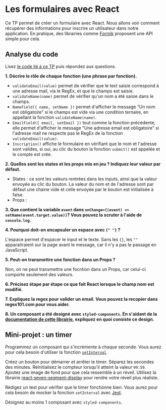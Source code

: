 # Les formulaires avec React

Ce TP permet de créer un formulaire avec React. Nous allons voir comment récupérer des informations pour inscrire un utilisateur dans notre application.
En pratique, des librairies comme [Formik](https://formik.org/) proposent une API simple pour cela. 

## Analyse du code

Lisez [le code lié à ce TP](https://codesandbox.io/s/tp-react-form-itrhu?file=/src/index.js) puis répondez aux questions.

**1. Décrire le rôle de chaque fonction (une phrase par fonction).**  

- `validateEmail(value)` permet de vérifier que le text saisie correspond à une adresse mail, via le RegEx, et que le champs est saisie.
- `validateName(name)` permet de vérifier qu'un nom a été saisie dans le champs.
- `NameField({ name, setName })` permet d'afficher le message "Un nom est obligatoire" si le champs est vide via une condition ternaire, en appellant la fonction `validateName(name)`.  
- `EmailField({ email, setEmail })` tout comme la fonction précédente, elle permet d'afficher le message "Une adresse email est obligatoire" si l'adresse mail ne respecte pas le RegEx de la fonction `validateEmail(value)`.  
- `Inscription()` affiche le formulaire en vérifiant que le nom et l'adresse sont valides, si oui, au clic du bouton la fonction `submit()` est appelée et le compte est crée.

**2. Quelles sont les states et les props mis en jeu ? Indiquez leur valeur par défaut.**  

- States : ce sont les valeurs rentrées dans les inputs, ainsi que la valeur envoyée au clic du bouton. La valeur du nom et de l'adresse sont par défaut une chaine vide et celle envoyée par le bouton est initialisée à false.  
- Props :

**3. Que contient la variable `event` dans `onChange={(event) => setName(event.target.value)}`? Vous pouvez la scruter à l'aide de `console.log`.**

**4. Pourquoi doit-on encapsuler un espace avec `{" "}` ?**  

L'espace permet d'espacer le input et le texte. Sans les `{}`, les `""` apparaitraient sur la page avant le message, car il n'y a pas le passage en JavaScript. 

**5. Peut-on transmettre une fonction dans un Props ?**  

Non, on ne peut transmettre une focntion dans un Props, car celui-ci comporte seulement des valeurs.

**6. Précisez étape par étape ce que fait React lorsque le champ nom est modifié.**

**7. Expliquez la regex pour valider un email. Vous pouvez la recopier dans regex101.com pour vous aider.**

**8. Un composant a été designé avec `styled-components`. En s'aidant de la [documentation de cette librairie](https://styled-components.com/docs/basics#getting-started), expliquez en quoi consiste ce design.**

## Mini-projet : un timer

Programmez un composant qui s'incrémente à chaque seconde. Vous aurez pour cela besoin d'utiliser la fonction [`setInterval`](https://www.w3schools.com/jsref/met_win_setinterval.asp). 

Créez un bouton pour démarrer et arrêter le timer. Séparez les secondes des minutes. Réinitialisez le compteur lorsqu'il atteint la valeur `99:59`. Ajoutez une image de fond pour que cela ressemble à un réveil. Utilisez la librairie [react-seven-segment-display](https://www.npmjs.com/package/react-seven-segment-display) pour rendre votre réveil plus réaliste. 

Rédigez un test pour vérifier que le timer fonctionne bien. Vous aurez pour cela besoin de mocker la fonction `setInterval` avec [Jest](https://jestjs.io/docs/en/timer-mocks).

Désignez au moins 1 composant avec `styled-components`.
